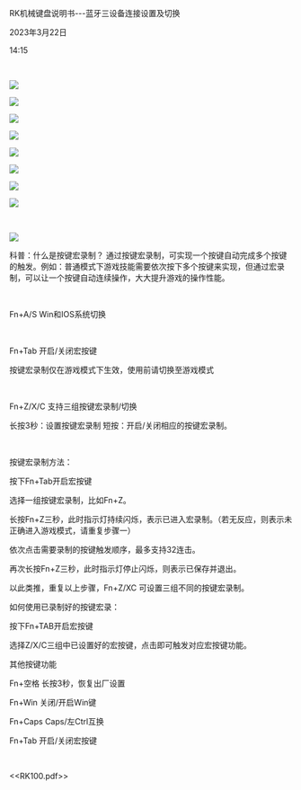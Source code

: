 RK机械键盘说明书---蓝牙三设备连接设置及切换

2023年3月22日

14:15

 

![](../../../../assets/001_RK机械键盘说明书—蓝牙三设备连接设置及切换_000.png)

![](../../../../assets/001_RK机械键盘说明书—蓝牙三设备连接设置及切换_001.png)

![](../../../../assets/001_RK机械键盘说明书—蓝牙三设备连接设置及切换_002.png)

![](../../../../assets/001_RK机械键盘说明书—蓝牙三设备连接设置及切换_003.png)

![](../../../../assets/001_RK机械键盘说明书—蓝牙三设备连接设置及切换_004.png)

![](../../../../assets/001_RK机械键盘说明书—蓝牙三设备连接设置及切换_005.png)

![](../../../../assets/001_RK机械键盘说明书—蓝牙三设备连接设置及切换_006.png)

![](../../../../assets/001_RK机械键盘说明书—蓝牙三设备连接设置及切换_007.png)

 

![](../../../../assets/001_RK机械键盘说明书—蓝牙三设备连接设置及切换_008.png)

科普：什么是按键宏录制？ 通过按键宏录制，可实现一个按键自动完成多个按键的触发。例如：普通模式下游戏技能需要依次按下多个按键来实现，但通过宏录制，可以让一个按键自动连续操作，大大提升游戏的操作性能。

 

Fn+A/S Win和IOS系统切换

 

Fn+Tab 开启/关闭宏按键

按键宏录制仅在游戏模式下生效，使用前请切换至游戏模式

 

Fn+Z/X/C 支持三组按键宏录制/切换

长按3秒：设置按键宏录制 短按：开启/关闭相应的按键宏录制。

 

按键宏录制方法：

按下Fn+Tab开启宏按键

选择一组按键宏录制，比如Fn+Z。

长按Fn+Z三秒，此时指示灯持续闪烁，表示已进入宏录制。（若无反应，则表示未正确进入游戏模式，请重复步骤一）

依次点击需要录制的按键触发顺序，最多支持32连击。

再次长按Fn+Z三秒，此时指示灯停止闪烁，则表示已保存并退出。

以此类推，重复以上步骤，Fn+Z/XC 可设置三组不同的按键宏录制。

如何使用已录制好的按键宏录：

按下Fn+TAB开启宏按键

选择Z/X/C三组中已设置好的宏按键，点击即可触发对应宏按键功能。

其他按键功能

Fn+空格 长按3秒，恢复出厂设置

Fn+Win 关闭/开启Win键

Fn+Caps Caps/左Ctrl互换

Fn+Tab 开启/关闭宏按键

 

\<\<RK100.pdf\>\>

 
